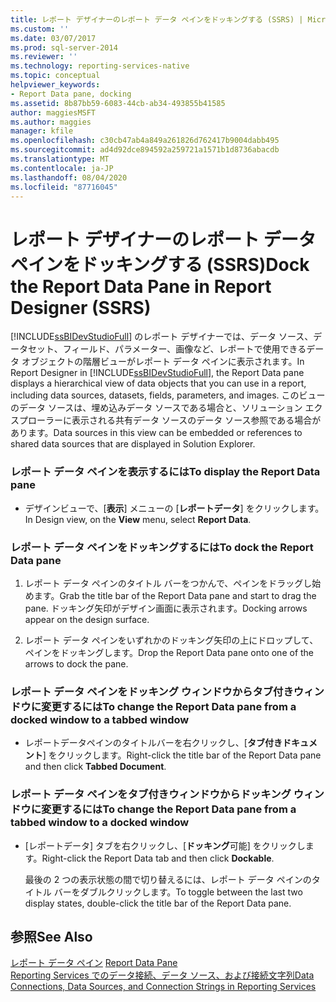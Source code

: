 ```yaml
---
title: レポート デザイナーのレポート データ ペインをドッキングする (SSRS) | Microsoft Docs
ms.custom: ''
ms.date: 03/07/2017
ms.prod: sql-server-2014
ms.reviewer: ''
ms.technology: reporting-services-native
ms.topic: conceptual
helpviewer_keywords:
- Report Data pane, docking
ms.assetid: 8b87bb59-6083-44cb-ab34-493855b41585
author: maggiesMSFT
ms.author: maggies
manager: kfile
ms.openlocfilehash: c30cb47ab4a849a261826d762417b9004dabb495
ms.sourcegitcommit: ad4d92dce894592a259721a1571b1d8736abacdb
ms.translationtype: MT
ms.contentlocale: ja-JP
ms.lasthandoff: 08/04/2020
ms.locfileid: "87716045"
---
```

# <a name="dock-the-report-data-pane-in-report-designer-ssrs"></a><span data-ttu-id="be636-102">レポート デザイナーのレポート データ ペインをドッキングする (SSRS)</span><span class="sxs-lookup"><span data-stu-id="be636-102">Dock the Report Data Pane in Report Designer (SSRS)</span></span>
  <span data-ttu-id="be636-103">[!INCLUDE[ssBIDevStudioFull](../../includes/ssbidevstudiofull-md.md)] のレポート デザイナーでは、データ ソース、データセット、フィールド、パラメーター、画像など、レポートで使用できるデータ オブジェクトの階層ビューがレポート データ ペインに表示されます。</span><span class="sxs-lookup"><span data-stu-id="be636-103">In Report Designer in [!INCLUDE[ssBIDevStudioFull](../../includes/ssbidevstudiofull-md.md)], the Report Data pane displays a hierarchical view of data objects that you can use in a report, including data sources, datasets, fields, parameters, and images.</span></span> <span data-ttu-id="be636-104">このビューのデータ ソースは、埋め込みデータ ソースである場合と、ソリューション エクスプローラーに表示される共有データ ソースのデータ ソース参照である場合があります。</span><span class="sxs-lookup"><span data-stu-id="be636-104">Data sources in this view can be embedded or references to shared data sources that are displayed in Solution Explorer.</span></span>  
  
### <a name="to-display-the-report-data-pane"></a><span data-ttu-id="be636-105">レポート データ ペインを表示するには</span><span class="sxs-lookup"><span data-stu-id="be636-105">To display the Report Data pane</span></span>  
  
-   <span data-ttu-id="be636-106">デザインビューで、[**表示**] メニューの [**レポートデータ**] をクリックします。</span><span class="sxs-lookup"><span data-stu-id="be636-106">In Design view, on the **View** menu, select **Report Data**.</span></span>  
  
### <a name="to-dock-the-report-data-pane"></a><span data-ttu-id="be636-107">レポート データ ペインをドッキングするには</span><span class="sxs-lookup"><span data-stu-id="be636-107">To dock the Report Data pane</span></span>  
  
1.  <span data-ttu-id="be636-108">レポート データ ペインのタイトル バーをつかんで、ペインをドラッグし始めます。</span><span class="sxs-lookup"><span data-stu-id="be636-108">Grab the title bar of the Report Data pane and start to drag the pane.</span></span> <span data-ttu-id="be636-109">ドッキング矢印がデザイン画面に表示されます。</span><span class="sxs-lookup"><span data-stu-id="be636-109">Docking arrows appear on the design surface.</span></span>  
  
2.  <span data-ttu-id="be636-110">レポート データ ペインをいずれかのドッキング矢印の上にドロップして、ペインをドッキングします。</span><span class="sxs-lookup"><span data-stu-id="be636-110">Drop the Report Data pane onto one of the arrows to dock the pane.</span></span>  
  
### <a name="to-change-the-report-data-pane-from-a-docked-window-to-a-tabbed-window"></a><span data-ttu-id="be636-111">レポート データ ペインをドッキング ウィンドウからタブ付きウィンドウに変更するには</span><span class="sxs-lookup"><span data-stu-id="be636-111">To change the Report Data pane from a docked window to a tabbed window</span></span>  
  
-   <span data-ttu-id="be636-112">レポートデータペインのタイトルバーを右クリックし、[**タブ付きドキュメント**] をクリックします。</span><span class="sxs-lookup"><span data-stu-id="be636-112">Right-click the title bar of the Report Data pane and then click **Tabbed Document**.</span></span>  
  
### <a name="to-change-the-report-data-pane-from-a-tabbed-window-to-a-docked-window"></a><span data-ttu-id="be636-113">レポート データ ペインをタブ付きウィンドウからドッキング ウィンドウに変更するには</span><span class="sxs-lookup"><span data-stu-id="be636-113">To change the Report Data pane from a tabbed window to a docked window</span></span>  
  
-   <span data-ttu-id="be636-114">[レポートデータ] タブを右クリックし、[**ドッキング**可能] をクリックします。</span><span class="sxs-lookup"><span data-stu-id="be636-114">Right-click the Report Data tab and then click **Dockable**.</span></span>  
  
     <span data-ttu-id="be636-115">最後の 2 つの表示状態の間で切り替えるには、レポート データ ペインのタイトル バーをダブルクリックします。</span><span class="sxs-lookup"><span data-stu-id="be636-115">To toggle between the last two display states, double-click the title bar of the Report Data pane.</span></span>  
  
## <a name="see-also"></a><span data-ttu-id="be636-116">参照</span><span class="sxs-lookup"><span data-stu-id="be636-116">See Also</span></span>  
 <span data-ttu-id="be636-117">[レポート データ ペイン](../report-data/report-data-pane.md) </span><span class="sxs-lookup"><span data-stu-id="be636-117">[Report Data Pane](../report-data/report-data-pane.md) </span></span>  
 [<span data-ttu-id="be636-118">Reporting Services でのデータ接続、データ ソース、および接続文字列</span><span class="sxs-lookup"><span data-stu-id="be636-118">Data Connections, Data Sources, and Connection Strings in Reporting Services</span></span>](../data-connections-data-sources-and-connection-strings-in-reporting-services.md)  
  
  
